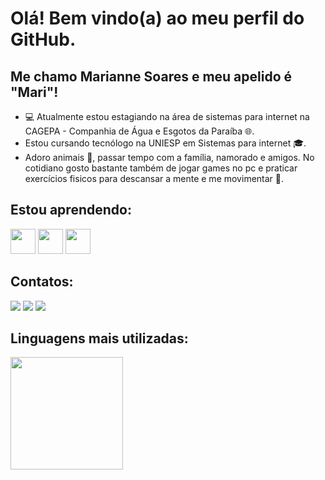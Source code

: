 # Olá! Bem vindo(a) ao meu perfil do GitHub.
## Me chamo Marianne Soares e meu apelido é "Mari"!



- 💻 Atualmente estou estagiando na área de sistemas para internet na CAGEPA - Companhia de Água e Esgotos da Paraíba 🌐. 
- Estou cursando tecnólogo na UNIESP em Sistemas para internet 🎓.
- Adoro animais 🐾, passar tempo com a família, namorado e amigos. No cotidiano gosto bastante também de jogar games no pc e praticar exercícios fisicos para descansar a mente e me movimentar 💪. 

## Estou aprendendo:

<img src="https://cdn.jsdelivr.net/gh/devicons/devicon/icons/java/java-original.svg" width="40" height="40"/> <img src="https://cdn.jsdelivr.net/gh/devicons/devicon/icons/git/git-original.svg" width="40" height="40"/> <img src="https://cdn.jsdelivr.net/gh/devicons/devicon/icons/python/python-original.svg" widht="40" height="40"/>

## Contatos: 
<div>
<a href="https://instagram.com/mariannesoaresb" target="_blank"><img src="https://img.shields.io/badge/-Instagram-%23E4405F?style=for-the-badge&logo=instagram&logoColor=white" target="_blank"></a>
<a href = "mailto:contato@marianneesoares@gmail.com"><img src="https://img.shields.io/badge/Gmail-D14836?style=for-the-badge&logo=gmail&logoColor=white" target="_blank"></a>
<a href="https://www.linkedin.com/in/marianne-soares/" target="_blank"><img src="https://img.shields.io/badge/-LinkedIn-%230077B5?style=for-the-badge&logo=linkedin&logoColor=white" target="_blank"></a>   
</div>

## Linguagens mais utilizadas: 
<div>
<a href="https://github.com/MarianneSoares">
<img height="180em" src="https://github-readme-stats.vercel.app/api/top-langs/?username=MarianneSoares&layout=compact&langs_count=7&theme=dracula"/>
</div>


